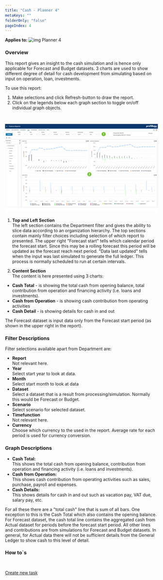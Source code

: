 ```yaml
---
title: "Cash - Planner 4"
metaKeys: ""
folderOnly: "false"
pageIndex: 4
---
```


**Applies to:** ![img](https://profitbasedocs.blob.core.windows.net/icons/yes-icon.png) Planner 4

### Overview
This report gives an insight to the cash simulation and is hence only applicable for Forecast and Budget datasets. 3 charts are used to show different degree of detail for cash development from simulating based on input on operation, loan, investments.

To use this report:

1. Make selections and click Refresh-button to draw the report.
1. Click on the legends below each graph section to toggle on/off individual graph objects.
<br/>

![](../img/finance-reports-cash.jpg)

1. **Top and Left Section** <br/>
The left section contains the Department filter and gives the ability to slice data according to an organization hierarchy.
The top sections contain mainly filter choices including selection of which report to presented.
The upper right "Forecast start" tells which calendar period the forecast start. Since this may be a rolling forecast this period will be updated as the forecast reach next period. "Data last updated" tells when the input was last simulated to generate the full ledger. This process is normally scheduled to run at certain intervals.

2. **Content Section** <br/>
The content is here presented using 3 charts:

+ **Cash Total** - is showing the total cash from opening balance, total contribution from operation and financing activity (i.e. loans and investments).
+ **Cash from Operation** - is showing cash contribution from operating activities
+ **Cash Detail** - is showing details for cash in and out

The Forecast dataset is input data only from the Forecast start period (as shown in the upper right in the report).

### Filter Descriptions
Filter selections available apart from Department are:

- **Report**<br/>Not relevant here.
- **Year**<br/>Select start year to look at data.
- **Month**<br/>Select start month to look at data
- **Dataset**<br/>Select a dataset that is a result from processing/simulation. Normally this would be Forecast or Budget.
- **Scenario**<br/>Select scenario for selected dataset.
- **Timefunction**<br/>Not relevant here.
- **Currency**<br/>Choose which currency to the used in the report. Average rate for each period is used for currency conversion.

### Graph Descriptions

- **Cash Total:**<br/>
This shows the total cash from opening balance, contribution from operation and financing activity (i.e. loans and investments).
- **Cash from Operation:**<br/>
This shows cash contribution from operating activities such as sales, purchase, payroll and expenses.
- **Cash Details:**<br/>
This shows details for cash in and out such as vacation pay, VAT due, salary pay, etc.

For all these there are a "total cash" line that is sum of all bars. One exception to this is the Cash Total which also contains the opening balance. For Forecast dataset, the cash total line contains the aggregated cash from Actual dataset for periods before the forecast start period. All other lines and contributions are from simulations for Forecast and Budget datasets. In general, for Actual data there will not be sufficient details from the General Ledger to show cash to this level of detail.

### How to`s

<br/>

[Create new task](../../../process-and-tasks/tasks/create-edit-task.md)<br/>

